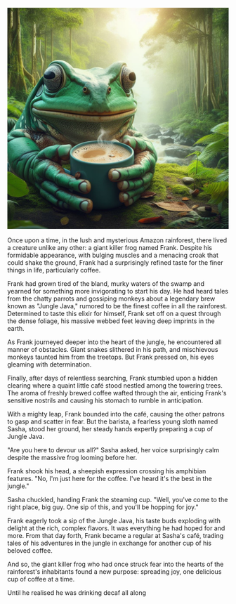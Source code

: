 ![Alt text](frog.jfif)


Once upon a time, in the lush and mysterious Amazon rainforest, there lived a creature unlike any other: a giant killer frog named Frank. Despite his formidable appearance, with bulging muscles and a menacing croak that could shake the ground, Frank had a surprisingly refined taste for the finer things in life, particularly coffee.

Frank had grown tired of the bland, murky waters of the swamp and yearned for something more invigorating to start his day. He had heard tales from the chatty parrots and gossiping monkeys about a legendary brew known as "Jungle Java," rumored to be the finest coffee in all the rainforest. Determined to taste this elixir for himself, Frank set off on a quest through the dense foliage, his massive webbed feet leaving deep imprints in the earth.

As Frank journeyed deeper into the heart of the jungle, he encountered all manner of obstacles. Giant snakes slithered in his path, and mischievous monkeys taunted him from the treetops. But Frank pressed on, his eyes gleaming with determination.

Finally, after days of relentless searching, Frank stumbled upon a hidden clearing where a quaint little café stood nestled among the towering trees. The aroma of freshly brewed coffee wafted through the air, enticing Frank's sensitive nostrils and causing his stomach to rumble in anticipation.

With a mighty leap, Frank bounded into the café, causing the other patrons to gasp and scatter in fear. But the barista, a fearless young sloth named Sasha, stood her ground, her steady hands expertly preparing a cup of Jungle Java.

"Are you here to devour us all?" Sasha asked, her voice surprisingly calm despite the massive frog looming before her.

Frank shook his head, a sheepish expression crossing his amphibian features. "No, I'm just here for the coffee. I've heard it's the best in the jungle."

Sasha chuckled, handing Frank the steaming cup. "Well, you've come to the right place, big guy. One sip of this, and you'll be hopping for joy."

Frank eagerly took a sip of the Jungle Java, his taste buds exploding with delight at the rich, complex flavors. It was everything he had hoped for and more. From that day forth, Frank became a regular at Sasha's café, trading tales of his adventures in the jungle in exchange for another cup of his beloved coffee.

And so, the giant killer frog who had once struck fear into the hearts of the rainforest's inhabitants found a new purpose: spreading joy, one delicious cup of coffee at a time.

Until he realised he was drinking decaf all along
